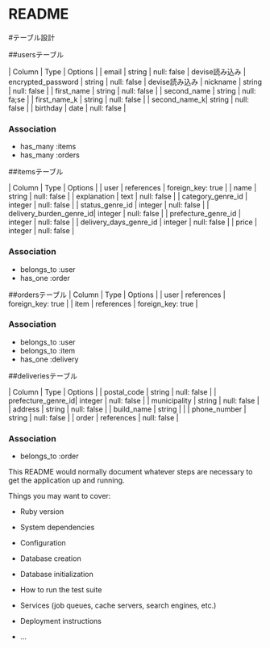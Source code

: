 # README

#テーブル設計

##usersテーブル

| Column      | Type     | Options          |
| email       | string   | null: false      | devise読み込み
| encrypted_password | string | null: false | devise読み込み
| nickname     | string   | null: false     |
| first_name   | string   | null: false     |
| second_name  | string   | null: fa;se     |
| first_name_k | string   | null: false     |
| second_name_k| string   | null: false     |
| birthday     | date     | null: false     |
### Association
- has_many :items
- has_many :orders

##itemsテーブル

| Column                  | Type        | Options           |
| user                    |  references | foreign_key: true |
| name                    |  string     | null: false       |
| explanation             |  text       | null: false       |
| category_genre_id       |  integer    | null: false       |
| status_genre_id         |  integer    | null: false       |
| delivery_burden_genre_id|  integer    | null: false       |
| prefecture_genre_id     |  integer    | null: false       |
| delivery_days_genre_id  |  integer    | null: false       |
| price                   |  integer    | null: false       |

### Association
- belongs_to :user
- has_one    :order


##ordersテーブル
| Column            | Type       | Options          |
| user              | references | foreign_key: true |
| item              | references | foreign_key: true |

### Association
- belongs_to :user
- belongs_to :item
- has_one    :delivery


##deliveriesテーブル

| Column             | Type       | Options     |
| postal_code        | string     | null: false |
| prefecture_genre_id| integer    | null: false |
| municipality       | string     | null: false |
| address            | string     | null: false |
| build_name         | string     |             |
| phone_number       | string     | null: false |
| order              | references | null: false |

### Association
- belongs_to :order














This README would normally document whatever steps are necessary to get the
application up and running.

Things you may want to cover:

* Ruby version

* System dependencies

* Configuration

* Database creation

* Database initialization

* How to run the test suite

* Services (job queues, cache servers, search engines, etc.)

* Deployment instructions

* ...
